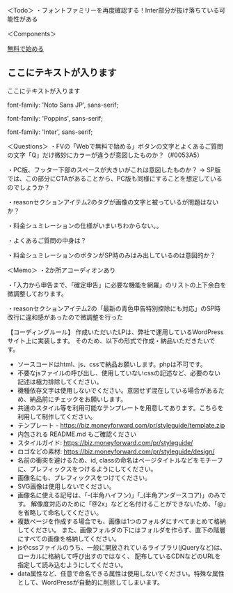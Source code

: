＜Todo＞
・フォントファミリーを再度確認する！Inter部分が抜け落ちている可能性がある

＜Components＞

<!-- ボタン -->
<a href="#" class="btn"><span class="btn__text">無料で始める</span></a>

<!-- セクションタイトル -->
<h2 class="section__title">ここにテキストが入ります</h2>

<!-- セクションサブタイトル -->
<p class="section__subTitle">ここにテキストが入ります</p>

<!-- Noto sans JP -->
font-family: 'Noto Sans JP', sans-serif;

<!-- Poppins -->
font-family: 'Poppins', sans-serif;

<!-- Inter -->
font-family: 'Inter', sans-serif;

＜Questions＞
・FVの「Webで無料で始める」ボタンの文字とよくあるご質問の文字「Q」だけ微妙にカラーが違うが意図したものか？（#0053A5）

・PC版、フッター下部のスペースが大きいがこれは意図したものか？
→ SP版では、この部分にCTAがあることから、PC版も同様にすることを想定しているのでしょうか？

・reasonセクションアイテム2のタグが画像の文字と被っているが問題はないか？

・料金シュミレーションの仕様がいまいちわからない。。

・よくあるご質問の中身は？

・料金シュミレーションのボタンがSP時のみはみ出しているのは意図的か？

＜Memo＞
・2か所アコーディオンあり

・「入力から申告まで、「確定申告」に必要な機能を網羅」のリストの上下余白を微調整しております。

・reasonセクションアイテム2の「最新の青色申告特別控除にも対応」のSP時改行に違和感があったので微調整を行った







【コーディングルール】
作成いただいたLPは、弊社で運用しているWordPressサイト上に実装します。 そのため、以下の形式で作成・納品いただきたいです。

 - ソースコードはhtml、js、cssで納品お願いします。phpは不可です。 
 - 不要なjsファイルの呼び出し、使用していないcssの記述など、必要のない記述は極力排除してください。
 - 機種依存文字は使用しないでください。意図せず混在している場合があるため、納品前にチェックをお願いします。 
 - 共通のスタイル等を利用可能なテンプレートを用意してあります。こちらを利用して制作してください。
 - テンプレート - https://biz.moneyforward.com/pr/styleguide/template.zip
 - 内包される README.md もご確認ください
 - スタイルガイド: https://biz.moneyforward.com/pr/styleguide/
 - ロゴなどの素材: https://biz.moneyforward.com/pr/styleguide/design/
 - 名前の衝突を避けるため、id, classの命名はページタイトルなどをモチーフに、プレフィックスをつけるようにしてください。
 - 画像名にも、プレフィックスをつけてください。
 - SVG画像は使用しないでください。
 - 画像名に使える記号は、「-(半角ハイフン)」「_(半角アンダースコア)」のみです。
    解像度対応のために「@2x」などと名付けることができないため、「@」を省略して命名してください。
 - 複数ページを作成する場合でも、画像は1つのフォルダにすべてまとめて格納してください。
    また、画像フォルダの下にはフォルダを作らず、直下の階層にすべての画像を格納してください。
 - jsやcssファイルのうち、一般に開放されているライブラリ(jQueryなど)は、ローカルに格納して呼び出すのではなく、
    配布しているCDNなどのURLを指定して読み込むようにしてください。
 - data属性など、任意で命名できる属性は使用しないでください。特殊な属性として、WordPressが自動的に削除してしまいます。